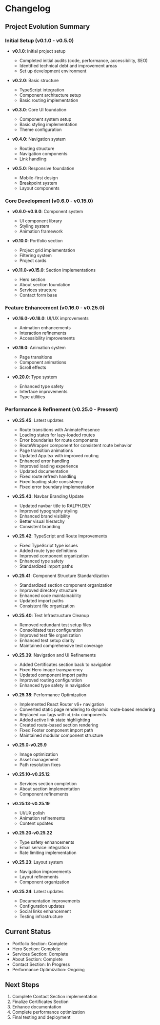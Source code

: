 # Changelog

## Project Evolution Summary

### Initial Setup (v0.1.0 - v0.5.0)
- **v0.1.0**: Initial project setup
  - Completed initial audits (code, performance, accessibility, SEO)
  - Identified technical debt and improvement areas
  - Set up development environment

- **v0.2.0**: Basic structure
  - TypeScript integration
  - Component architecture setup
  - Basic routing implementation

- **v0.3.0**: Core UI foundation
  - Component system setup
  - Basic styling implementation
  - Theme configuration

- **v0.4.0**: Navigation system
  - Routing structure
  - Navigation components
  - Link handling

- **v0.5.0**: Responsive foundation
  - Mobile-first design
  - Breakpoint system
  - Layout components

### Core Development (v0.6.0 - v0.15.0)
- **v0.6.0-v0.9.0**: Component system
  - UI component library
  - Styling system
  - Animation framework

- **v0.10.0**: Portfolio section
  - Project grid implementation
  - Filtering system
  - Project cards

- **v0.11.0-v0.15.0**: Section implementations
  - Hero section
  - About section foundation
  - Services structure
  - Contact form base

### Feature Enhancement (v0.16.0 - v0.25.0)
- **v0.16.0-v0.18.0**: UI/UX improvements
  - Animation enhancements
  - Interaction refinements
  - Accessibility improvements

- **v0.19.0**: Animation system
  - Page transitions
  - Component animations
  - Scroll effects

- **v0.20.0**: Type system
  - Enhanced type safety
  - Interface improvements
  - Type utilities

### Performance & Refinement (v0.25.0 - Present)
- **v0.25.45**: Latest updates
  - Route transitions with AnimatePresence
  - Loading states for lazy-loaded routes
  - Error boundaries for route components
  - RouteWrapper component for consistent route behavior
  - Page transition animations
  - Updated App.tsx with improved routing
  - Enhanced error handling
  - Improved loading experience
  - Updated documentation
  - Fixed route refresh handling
  - Fixed loading state consistency
  - Fixed error boundary implementation

- **v0.25.43**: Navbar Branding Update
  - Updated navbar title to RALPH.DEV
  - Improved typography styling
  - Enhanced brand visibility
  - Better visual hierarchy
  - Consistent branding

- **v0.25.42**: TypeScript and Route Improvements
  - Fixed TypeScript type issues
  - Added route type definitions
  - Improved component organization
  - Enhanced type safety
  - Standardized import paths

- **v0.25.41**: Component Structure Standardization
  - Standardized section component organization
  - Improved directory structure
  - Enhanced code maintainability
  - Updated import paths
  - Consistent file organization

- **v0.25.40**: Test Infrastructure Cleanup
  - Removed redundant test setup files
  - Consolidated test configuration
  - Improved test file organization
  - Enhanced test setup clarity
  - Maintained comprehensive test coverage

- **v0.25.39**: Navigation and UI Refinements
  - Added Certificates section back to navigation
  - Fixed Hero image transparency
  - Updated component import paths
  - Improved routing configuration
  - Enhanced type safety in navigation

- **v0.25.38**: Performance Optimization
  - Implemented React Router v6+ navigation
  - Converted static page rendering to dynamic route-based rendering
  - Replaced `<a>` tags with `<Link>` components
  - Added active link state highlighting
  - Created route-based section rendering
  - Fixed Footer component import path
  - Maintained modular component structure

- **v0.25.0-v0.25.9**
  - Image optimization
  - Asset management
  - Path resolution fixes

- **v0.25.10-v0.25.12**
  - Services section completion
  - About section implementation
  - Component refinements

- **v0.25.13-v0.25.19**
  - UI/UX polish
  - Animation refinements
  - Content updates

- **v0.25.20-v0.25.22**
  - Type safety enhancements
  - Email service integration
  - Rate limiting implementation

- **v0.25.23**: Layout system
  - Navigation improvements
  - Layout refinements
  - Component organization

- **v0.25.24**: Latest updates
  - Documentation improvements
  - Configuration updates
  - Social links enhancement
  - Testing infrastructure

## Current Status
- Portfolio Section: Complete
- Hero Section: Complete
- Services Section: Complete
- About Section: Complete
- Contact Section: In Progress
- Performance Optimization: Ongoing

## Next Steps
1. Complete Contact Section implementation
2. Finalize Certificates Section
3. Enhance documentation
4. Complete performance optimization
5. Final testing and deployment
